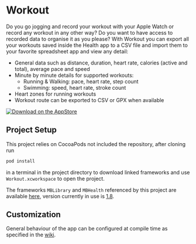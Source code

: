 # Workout
Do you go jogging and record your workout with your Apple Watch or record any workout in any other way? Do you want to have access to recorded data to organise it as you please?
With Workout you can export all your workouts saved inside the Health app to a CSV file and import them to your favorite spreadsheet app and view any detail:
- General data such as distance, duration, heart rate, calories (active and total), average pace and speed
- Minute by minute details for supported workouts:
  - Running & Walking: pace, heart rate, step count
  - Swimming: speed, heart rate, stroke count
- Heart zones for running workouts
- Workout route can be exported to CSV or GPX when available

[![Download on the AppStore](https://marcoboschi.altervista.org/img/app_store_en.svg)](https://itunes.apple.com/us/app/workout-csv-exporter/id1140433100?ls=1&mt=8)

## Project Setup
This project relies on CocoaPods not included the repository, after cloning run

```bash
pod install
```

in a terminal in the project directory to download linked frameworks and use `Workout.xcworkspace` to open the project.

The frameworks `MBLibrary` and `MBHealth` referenced by this project are available [here](https://github.com/piscoTech/MBLibrary), version currently in use is [1.8](https://github.com/piscoTech/MBLibrary/releases/tag/v1.8(20)).

## Customization
General behaviour of the app can be configured at compile time as specified in the [wiki](https://github.com/piscoTech/Workout/wiki#compile-time-setup).
